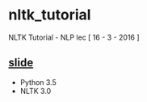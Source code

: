 # nltk_tutorial
NLTK Tutorial - NLP lec [ 16 - 3 - 2016 ]

## [slide](https://speakerdeck.com/shokr/nltk-3-dot-0)

- Python 3.5 
- NLTK 3.0

